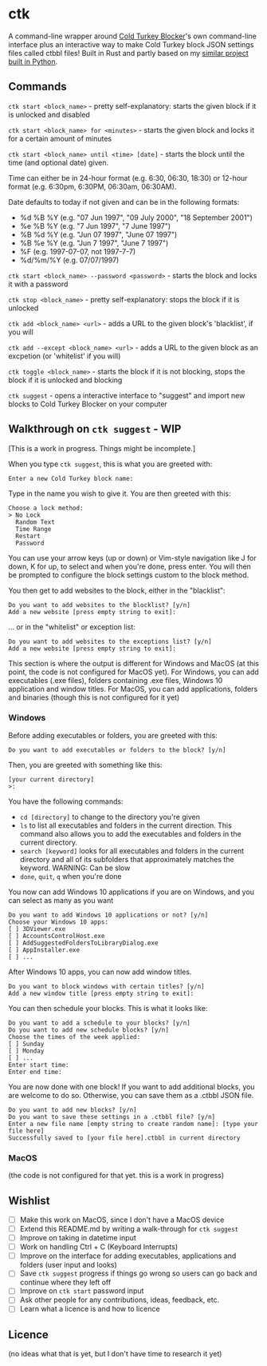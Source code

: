# ctk
A command-line wrapper around [Cold Turkey Blocker](https://getcoldturkey.com)'s own command-line interface plus an interactive way to make Cold Turkey block JSON settings files called ctbbl files! Built in Rust and partly based on my [similar project built in Python](https://github.com/ngtr6788/Cold_PyTurkey).

## Commands
`ctk start <block_name>` - pretty self-explanatory: starts the given block if it is unlocked and disabled

`ctk start <block_name> for <minutes>` - starts the given block and locks it for a certain amount of minutes

`ctk start <block_name> until <time> [date]` - starts the block until the time (and optional date) given. 

Time can either be in 24-hour format (e.g. 6:30, 06:30, 18:30) or 12-hour format (e.g. 6:30pm, 6:30PM, 06:30am, 06:30AM). 

Date defaults to today if not given and can be in the following formats:
  - %d %B %Y (e.g. "07 Jun 1997", "09 July 2000", "18 September 2001")
  - %e %B %Y (e.g. "7 Jun 1997", "7 June 1997")
  - %B %d %Y (e.g. "Jun 07 1997", "June 07 1997")
  - %B %e %Y (e.g. "Jun 7 1997", "June 7 1997")
  - %F (e.g. 1997-07-07, not 1997-7-7)
  - %d/%m/%Y (e.g. 07/07/1997)
  
`ctk start <block_name> --password <password>` - starts the block and locks it with a password

`ctk stop <block_name>` - pretty self-explanatory: stops the block if it is unlocked

`ctk add <block_name> <url>` - adds a URL to the given block's 'blacklist', if you will

`ctk add --except <block_name> <url>` - adds a URL to the given block as an excpetion (or 'whitelist' if you will)

`ctk toggle <block_name>` - starts the block if it is not blocking, stops the block if it is unlocked and blocking

`ctk suggest` - opens a interactive interface to "suggest" and import new blocks to Cold Turkey Blocker on your computer

## Walkthrough on `ctk suggest` - WIP
[This is a work in progress. Things might be incomplete.]

When you type `ctk suggest`, this is what you are greeted with:

    Enter a new Cold Turkey block name:

Type in the name you wish to give it. You are then greeted with this:

    Choose a lock method:
    > No Lock
      Random Text
      Time Range
      Restart
      Password

You can use your arrow keys (up or down) or Vim-style navigation like J for down, K for up, to select and when you're done, press enter. You will then be prompted to configure the block settings custom to the block method.

You then get to add websites to the block, either in the "blacklist":

    Do you want to add websites to the blocklist? [y/n]
    Add a new website [press empty string to exit]: 

... or in the "whitelist" or exception list:
   
    Do you want to add websites to the exceptions list? [y/n]
    Add a new website [press empty string to exit]: 

This section is where the output is different for Windows and MacOS (at this point, the code is not configured for MacOS yet). For Windows, you can add executables (.exe files), folders containing .exe files, Windows 10 application and window titles. For MacOS, you can add applications, folders and binaries (though this is not configured for it yet)

### Windows 

Before adding executables or folders, you are greeted with this:

    Do you want to add executables or folders to the block? [y/n]

Then, you are greeted with something like this:

    [your current directory]
    >: 

You have the following commands:
- `cd [directory]` to change to the directory you're given
- `ls` to list all executables and folders in the current direction. This command also allows you to add the executables and folders in the current directory. 
- `search [keyword]` looks for all executables and folders in the current directory and all of its subfolders that approximately matches the keyword. WARNING: Can be slow
- `done`, `quit`, `q` when you're done

You now can add Windows 10 applications if you are on Windows, and you can select as many as you want

    Do you want to add Windows 10 applications or not? [y/n]
    Choose your Windows 10 apps:
    [ ] 3DViewer.exe
    [ ] AccountsControlHost.exe
    [ ] AddSuggestedFoldersToLibraryDialog.exe
    [ ] AppInstaller.exe
    [ ] ...
  
After Windows 10 apps, you can now add window titles.

    Do you want to block windows with certain titles? [y/n]
    Add a new window title [press empty string to exit]:

You can then schedule your blocks. This is what it looks like:

    Do you want to add a schedule to your blocks? [y/n]
    Do you want to add new schedule blocks? [y/n]
    Choose the times of the week applied:
    [ ] Sunday
    [ ] Monday
    [ ] ...
    Enter start time:
    Enter end time:

You are now done with one block! If you want to add additional blocks, you are welcome to do so. Otherwise, you can save them as a .ctbbl JSON file.

    Do you want to add new blocks? [y/n]
    Do you want to save these settings in a .ctbbl file? [y/n]
    Enter a new file name [empty string to create random name]: [type your file here]
    Successfully saved to [your file here].ctbbl in current directory

### MacOS

(the code is not configured for that yet. this is a work in progress)

## Wishlist
- [ ] Make this work on MacOS, since I don't have a MacOS device
- [ ] Extend this README.md by writing a walk-through for `ctk suggest`
- [ ] Improve on taking in datetime input 
- [ ] Work on handling Ctrl + C (Keyboard Interrupts)
- [ ] Improve on the interface for adding executables, applications and folders (user input and looks)
- [ ] Save `ctk suggest` progress if things go wrong so users can go back and continue where they left off
- [ ] Improve on `ctk start` password input
- [ ] Ask other people for any contributions, ideas, feedback, etc.
- [ ] Learn what a licence is and how to licence

## Licence
(no ideas what that is yet, but I don't have time to research it yet)